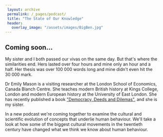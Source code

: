 ```yaml
---
 layout: archive
 permalink: /_pages/podcast/
 title: "The State of Our Knowledge"
 header:
   overlay_image: "/assets/images/BigBen.jpg"
---
```


## Coming soon...

My sister and I both passed our vivas on the same day. But that's where the similarities end. Hers lasted over four hours and mine only an hour and a half. Her thesis was over 100 000 words long and mine didn't even hit the 30 000 mark. 

Dr Emily Mason is a visiting researcher at the London School of Economics, Canada Blanch Centre. She teaches modern British history at Kings College, London and modern European history at the University of East London. She has recently published a book ["Democracy, Deeds and Dilemas"](https://www.amazon.co.uk/Democracy-Deeds-Dilemmas-Republic-1936-1939/dp/1845198859), and she is my sister. 

In a new podcast we're coming together to examine the cultural and scientific evolution of concepts that underlie human behaviour. We'll take a look at how some of the biggest cultural movements in the twentieth century have changed what we think we know about human behaviour.






